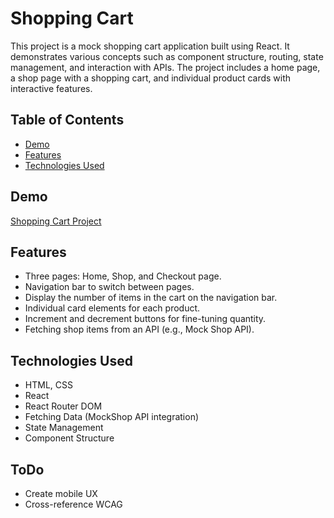 # Shopping Cart

This project is a mock shopping cart application built using React. It demonstrates various concepts such as component structure, routing, state management, and interaction with APIs. The project includes a home page, a shop page with a shopping cart, and individual product cards with interactive features.

## Table of Contents
- [Demo](#demo)
- [Features](#features)
- [Technologies Used](#technologies-used)

## Demo
[Shopping Cart Project](https://denversiu-shopping-cart.netlify.app/)

## Features
- Three pages: Home, Shop, and Checkout page.
- Navigation bar to switch between pages.
- Display the number of items in the cart on the navigation bar.
- Individual card elements for each product.
- Increment and decrement buttons for fine-tuning quantity.
- Fetching shop items from an API (e.g., Mock Shop API).

## Technologies Used
- HTML, CSS
- React
- React Router DOM
- Fetching Data (MockShop API integration)
- State Management
- Component Structure

## ToDo
- Create mobile UX
- Cross-reference WCAG
